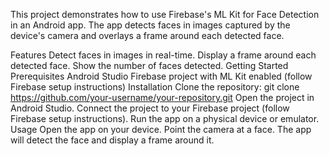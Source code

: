 This project demonstrates how to use Firebase's ML Kit for Face Detection in an Android app. The app detects faces in images captured by the device's camera and overlays a frame around each detected face.

Features
Detect faces in images in real-time.
Display a frame around each detected face.
Show the number of faces detected.
Getting Started
Prerequisites
Android Studio
Firebase project with ML Kit enabled (follow Firebase setup instructions)
Installation
Clone the repository: git clone https://github.com/your-username/your-repository.git
Open the project in Android Studio.
Connect the project to your Firebase project (follow Firebase setup instructions).
Run the app on a physical device or emulator.
Usage
Open the app on your device.
Point the camera at a face.
The app will detect the face and display a frame around it.
